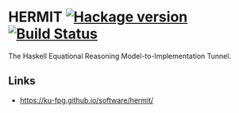 # HERMIT [![Hackage version](https://img.shields.io/hackage/v/hermit.svg?style=flat)](http://hackage.haskell.org/package/hermit) [![Build Status](https://img.shields.io/travis/ku-fpg/hermit.svg?style=flat)](https://travis-ci.org/ku-fpg/hermit)

The Haskell Equational Reasoning Model-to-Implementation Tunnel.

## Links
* https://ku-fpg.github.io/software/hermit/
